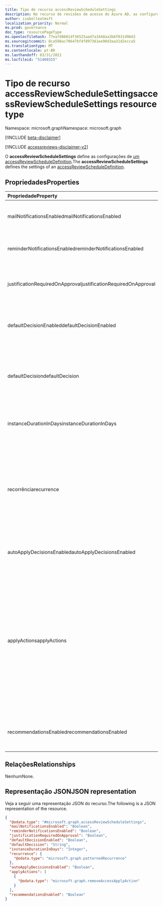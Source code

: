 ```yaml
---
title: Tipo de recurso accessReviewScheduleSettings
description: No recurso de revisões de acesso do Azure AD, as configurações associadas a uma série de revisão `accessReviewScheduleSettings` de acesso.
author: isabelleatmsft
localization_priority: Normal
ms.prod: governance
doc_type: resourcePageType
ms.openlocfilehash: 77ea7d8601df36525aad7a3448aa3b6f031d98d3
ms.sourcegitcommit: 8ca598ac70647bf4f897361ee90d3aa31d2ecca5
ms.translationtype: MT
ms.contentlocale: pt-BR
ms.lasthandoff: 03/31/2021
ms.locfileid: "51469315"
---
```

# <a name="accessreviewschedulesettings-resource-type"></a><span data-ttu-id="62a78-103">Tipo de recurso accessReviewScheduleSettings</span><span class="sxs-lookup"><span data-stu-id="62a78-103">accessReviewScheduleSettings resource type</span></span>

<span data-ttu-id="62a78-104">Namespace: microsoft.graph</span><span class="sxs-lookup"><span data-stu-id="62a78-104">Namespace: microsoft.graph</span></span>

[!INCLUDE [beta-disclaimer](../../includes/beta-disclaimer.md)]

[!INCLUDE [accessreviews-disclaimer-v2](../../includes/accessreviews-disclaimer-v2.md)]

<span data-ttu-id="62a78-105">O **accessReviewScheduleSettings** define as configurações de [um accessReviewScheduleDefinition](accessreviewscheduledefinition.md).</span><span class="sxs-lookup"><span data-stu-id="62a78-105">The **accessReviewScheduleSettings** defines the settings of an [accessReviewScheduleDefinition](accessreviewscheduledefinition.md).</span></span> 

## <a name="properties"></a><span data-ttu-id="62a78-106">Propriedades</span><span class="sxs-lookup"><span data-stu-id="62a78-106">Properties</span></span>
| <span data-ttu-id="62a78-107">Propriedade</span><span class="sxs-lookup"><span data-stu-id="62a78-107">Property</span></span>    | <span data-ttu-id="62a78-108">Tipo</span><span class="sxs-lookup"><span data-stu-id="62a78-108">Type</span></span>   | <span data-ttu-id="62a78-109">Descrição</span><span class="sxs-lookup"><span data-stu-id="62a78-109">Description</span></span> |
| :---------------| :---------- | :---------- |
| <span data-ttu-id="62a78-110">mailNotificationsEnabled</span><span class="sxs-lookup"><span data-stu-id="62a78-110">mailNotificationsEnabled</span></span>|<span data-ttu-id="62a78-111">Booliano</span><span class="sxs-lookup"><span data-stu-id="62a78-111">Boolean</span></span> | <span data-ttu-id="62a78-112">Sinalizador para indicar se os emails estão habilitados/desabilitados.</span><span class="sxs-lookup"><span data-stu-id="62a78-112">Flag to indicate whether emails are enabled/disabled.</span></span>                |
| <span data-ttu-id="62a78-113">reminderNotificationsEnabled</span><span class="sxs-lookup"><span data-stu-id="62a78-113">reminderNotificationsEnabled</span></span>|<span data-ttu-id="62a78-114">Booliano</span><span class="sxs-lookup"><span data-stu-id="62a78-114">Boolean</span></span>  | <span data-ttu-id="62a78-115">Sinalizador para indicar se os lembretes estão habilitados/desabilitados.</span><span class="sxs-lookup"><span data-stu-id="62a78-115">Flag to indicate whether reminders are enabled/disabled.</span></span>   |
| <span data-ttu-id="62a78-116">justificationRequiredOnApproval</span><span class="sxs-lookup"><span data-stu-id="62a78-116">justificationRequiredOnApproval</span></span>|<span data-ttu-id="62a78-117">Booliano</span><span class="sxs-lookup"><span data-stu-id="62a78-117">Boolean</span></span> | <span data-ttu-id="62a78-118">Sinalizador para indicar se os revisadores são necessários para fornecer justificativa com sua decisão.</span><span class="sxs-lookup"><span data-stu-id="62a78-118">Flag to indicate whether reviewers are required to provide justification with their decision.</span></span> |
| <span data-ttu-id="62a78-119">defaultDecisionEnabled</span><span class="sxs-lookup"><span data-stu-id="62a78-119">defaultDecisionEnabled</span></span>|<span data-ttu-id="62a78-120">Booliano</span><span class="sxs-lookup"><span data-stu-id="62a78-120">Boolean</span></span> | <span data-ttu-id="62a78-121">Sinalizador para indicar se a decisão padrão está habilitada/desabilitada quando os revisadores não respondem.</span><span class="sxs-lookup"><span data-stu-id="62a78-121">Flag to indicate whether default decision is enabled/disabled when reviewers do not respond.</span></span> |
| <span data-ttu-id="62a78-122">defaultDecision</span><span class="sxs-lookup"><span data-stu-id="62a78-122">defaultDecision</span></span>|<span data-ttu-id="62a78-123">String</span><span class="sxs-lookup"><span data-stu-id="62a78-123">String</span></span> | <span data-ttu-id="62a78-124">Decisão escolhida se `defaultDecisionEnabled` estiver habilitada.</span><span class="sxs-lookup"><span data-stu-id="62a78-124">Decision chosen if `defaultDecisionEnabled` is enabled.</span></span> <span data-ttu-id="62a78-125">Pode ser um de "Aprovar", "Negar" ou "Recomendação".</span><span class="sxs-lookup"><span data-stu-id="62a78-125">Can be one of "Approve", "Deny", or "Recommendation".</span></span> |
| <span data-ttu-id="62a78-126">instanceDurationInDays</span><span class="sxs-lookup"><span data-stu-id="62a78-126">instanceDurationInDays</span></span>|<span data-ttu-id="62a78-127">Int32</span><span class="sxs-lookup"><span data-stu-id="62a78-127">Int32</span></span> | <span data-ttu-id="62a78-128">Duração de cada recorrência de revisão ( `accessReviewInstance` ) em número de dias.</span><span class="sxs-lookup"><span data-stu-id="62a78-128">Duration of each recurrence of review (`accessReviewInstance`) in number of days.</span></span> |
| <span data-ttu-id="62a78-129">recorrência</span><span class="sxs-lookup"><span data-stu-id="62a78-129">recurrence</span></span>|[<span data-ttu-id="62a78-130">patternedRecurrence</span><span class="sxs-lookup"><span data-stu-id="62a78-130">patternedRecurrence</span></span>](../resources/patternedrecurrence.md) | <span data-ttu-id="62a78-131">Configurações detalhadas para recorrência.</span><span class="sxs-lookup"><span data-stu-id="62a78-131">Detailed settings for recurrence.</span></span> <span data-ttu-id="62a78-132">Usando o objeto de recorrência padrão do Outlook.</span><span class="sxs-lookup"><span data-stu-id="62a78-132">Using standard Outlook recurrence object.</span></span> <span data-ttu-id="62a78-133">Observe que dayOfMonth não tem suporte - use a propriedade startDate em recurrenceRange para determinar o dia em que a revisão será iniciada.</span><span class="sxs-lookup"><span data-stu-id="62a78-133">Note that dayOfMonth is not supported - use property startDate on recurrenceRange to determine the day the review will start on.</span></span> |
| <span data-ttu-id="62a78-134">autoApplyDecisionsEnabled</span><span class="sxs-lookup"><span data-stu-id="62a78-134">autoApplyDecisionsEnabled</span></span>|<span data-ttu-id="62a78-135">Booliano</span><span class="sxs-lookup"><span data-stu-id="62a78-135">Boolean</span></span> | <span data-ttu-id="62a78-136">Sinalizador para indicar se o recurso de aplicação automática está habilitado.</span><span class="sxs-lookup"><span data-stu-id="62a78-136">Flag to indicate whether auto-apply feature is enabled.</span></span> |
| <span data-ttu-id="62a78-137">applyActions</span><span class="sxs-lookup"><span data-stu-id="62a78-137">applyActions</span></span>|<span data-ttu-id="62a78-138">[Coleção accessReviewApplyAction](../resources/accessreviewapplyaction.md)</span><span class="sxs-lookup"><span data-stu-id="62a78-138">[accessReviewApplyAction](../resources/accessreviewapplyaction.md) collection</span></span> | <span data-ttu-id="62a78-139">Campo opcional.</span><span class="sxs-lookup"><span data-stu-id="62a78-139">Optional field.</span></span> <span data-ttu-id="62a78-140">Descreve as ações a ser realizadas depois que uma revisão é concluída.</span><span class="sxs-lookup"><span data-stu-id="62a78-140">Describes the  actions to take once a review is complete.</span></span> <span data-ttu-id="62a78-141">Há dois tipos com suporte no momento: `removeAccessApplyAction` (padrão) e `disableAndDeleteUserApplyAction` .</span><span class="sxs-lookup"><span data-stu-id="62a78-141">There are two types that are currently supported: `removeAccessApplyAction` (default) and `disableAndDeleteUserApplyAction`.</span></span> <span data-ttu-id="62a78-142">O campo só precisa ser especificado no caso de `disableAndDeleteUserApplyAction` .</span><span class="sxs-lookup"><span data-stu-id="62a78-142">Field only needs to be specified in the case of `disableAndDeleteUserApplyAction`.</span></span> <span data-ttu-id="62a78-143">Consulte [accessReviewApplyAction](accessreviewapplyaction.md).</span><span class="sxs-lookup"><span data-stu-id="62a78-143">See [accessReviewApplyAction](accessreviewapplyaction.md).</span></span> |
| <span data-ttu-id="62a78-144">recommendationsEnabled</span><span class="sxs-lookup"><span data-stu-id="62a78-144">recommendationsEnabled</span></span>|<span data-ttu-id="62a78-145">Booliano</span><span class="sxs-lookup"><span data-stu-id="62a78-145">Boolean</span></span> | <span data-ttu-id="62a78-146">Sinalizador para indicar se as recomendações de decisão estão habilitadas/desabilitadas.</span><span class="sxs-lookup"><span data-stu-id="62a78-146">Flag to indicate whether decision recommendations are enabled/disabled.</span></span> |

## <a name="relationships"></a><span data-ttu-id="62a78-147">Relações</span><span class="sxs-lookup"><span data-stu-id="62a78-147">Relationships</span></span>
<span data-ttu-id="62a78-148">Nenhum</span><span class="sxs-lookup"><span data-stu-id="62a78-148">None.</span></span>

## <a name="json-representation"></a><span data-ttu-id="62a78-149">Representação JSON</span><span class="sxs-lookup"><span data-stu-id="62a78-149">JSON representation</span></span>
<span data-ttu-id="62a78-150">Veja a seguir uma representação JSON do recurso.</span><span class="sxs-lookup"><span data-stu-id="62a78-150">The following is a JSON representation of the resource.</span></span>
<!-- {
  "blockType": "resource",
  "@odata.type": "microsoft.graph.accessReviewScheduleSettings"
}
-->
``` json
{
  "@odata.type": "#microsoft.graph.accessReviewScheduleSettings",
  "mailNotificationsEnabled": "Boolean",
  "reminderNotificationsEnabled": "Boolean",
  "justificationRequiredOnApproval": "Boolean",
  "defaultDecisionEnabled": "Boolean",
  "defaultDecision": "String",
  "instanceDurationInDays": "Integer",
  "recurrence": {
    "@odata.type": "microsoft.graph.patternedRecurrence"
  },
  "autoApplyDecisionsEnabled": "Boolean",
  "applyActions": [
    {
      "@odata.type": "microsoft.graph.removeAccessApplyAction"
    }
  ],
  "recommendationsEnabled": "Boolean"
}
```

<!--
{
  "type": "#page.annotation",
  "description": "accessReviewScheduleSettings resource",
  "keywords": "",
  "section": "documentation",
  "tocPath": "",
  "suppressions": []
}
-->
